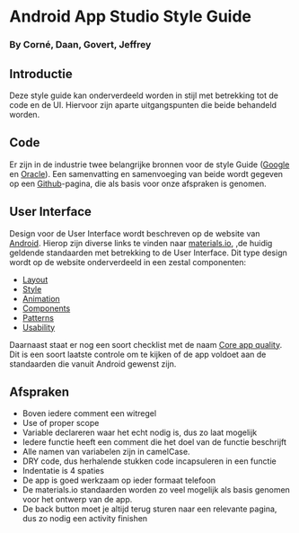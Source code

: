 # Android App Studio Style Guide
### By Corné, Daan, Govert, Jeffrey

## Introductie
Deze style guide kan onderverdeeld worden in stijl met betrekking tot de code en de UI.
Hiervoor zijn aparte uitgangspunten die beide behandeld worden.

## Code
Er zijn in de industrie twee belangrijke bronnen voor de style Guide ([Google](https://google.github.io/styleguide/javaguide.html) en [Oracle](https://www.oracle.com/technetwork/java/codeconvtoc-136057.html)). Een samenvatting en samenvoeging van beide wordt gegeven op een [Github](https://github.com/twitter/commons/blob/master/src/java/com/twitter/common/styleguide.md)-pagina, die als basis voor onze afspraken is genomen.

## User Interface
Design voor de User Interface wordt beschreven op de website van [Android](https://developer.android.com/design/). Hierop zijn diverse links te vinden naar [materials.io](https://material.io/), ,de huidig geldende standaarden met betrekking to de User Interface. Dit type design wordt op de website onderverdeeld in een zestal componenten:
* [Layout](https://material.io/design/layout/understanding-layout.html)
* [Style](https://material.io/guidelines/style/color.html)
* [Animation](https://material.io/guidelines/motion/material-motion.html)
* [Components](https://material.io/guidelines/components/bottom-navigation.html)
* [Patterns](https://material.io/guidelines/patterns/confirmation-acknowledgement.html)
* [Usability](https://material.io/guidelines/usability/accessibility.html)

Daarnaast staat er nog een soort checklist met de naam [Core app quality](https://developer.android.com/docs/quality-guidelines/core-app-quality). Dit is een soort laatste controle om te kijken of de app voldoet aan de standaarden die vanuit Android gewenst zijn.

## Afspraken
* Boven iedere comment een witregel
* Use of proper scope
* Variable declareren waar het echt nodig is, dus zo laat mogelijk
* Iedere functie heeft een comment die het doel van de functie beschrijft
* Alle namen van variabelen zijn in camelCase.
* DRY code, dus herhalende stukken code incapsuleren in een functie
* Indentatie is 4 spaties
* De app is goed werkzaam op ieder formaat telefoon
* De materials.io standaarden worden zo veel mogelijk als basis genomen voor het ontwerp van de app.
* De back button moet je altijd terug sturen naar een relevante pagina, dus zo nodig een activity finishen
